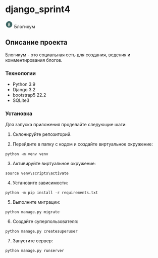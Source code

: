 # django_sprint4

<img src="https://raw.githubusercontent.com/AKhlebnov/django_sprint4/main/blogicum/static/img/logo.png" width="24" height="24"> Блогикум

## Описание проекта

Блогикум - это социальная сеть для создания, ведения и комментирования блогов.

### Технологии

- Python 3.9
- Django 3.2
- bootstrap5 22.2
- SQLite3

### Установка

Для запуска приложения проделайте следующие шаги:

1. Склонируйте репозиторий.

2. Перейдите в папку с кодом и создайте виртуальное окружение:
```
python -m venv venv
```

3. Активируйте виртуальное окружение:
```
source venv\scripts\activate
```
4. Установите зависимости:
```
python -m pip install -r requirements.txt
```
5. Выполните миграции:
```
python manage.py migrate
```
6. Создайте суперпользователя:
```
python manage.py createsuperuser
```
7. Запустите сервер:
```
python manage.py runserver
```
